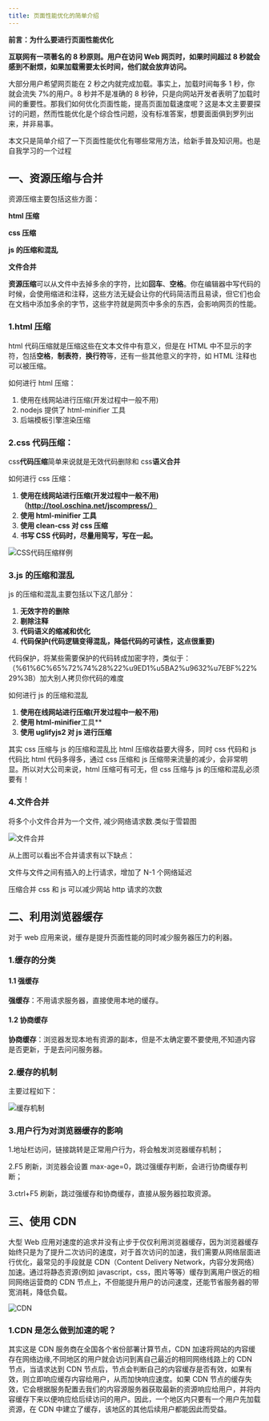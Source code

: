 ```yaml
---
title: 页面性能优化的简单介绍
---
```


**前言：为什么要进行页面性能优化**

**互联网有一项著名的 8 秒原则。用户在访问 Web 网页时，如果时间超过 8 秒就会感到不耐烦，如果加载需要太长时间，他们就会放弃访问。**

大部分用户希望网页能在 2 秒之内就完成加载。事实上，加载时间每多 1 秒，你就会流失 7%的用户。8 秒并不是准确的 8 秒钟，只是向网站开发者表明了加载时间的重要性。那我们如何优化页面性能，提高页面加载速度呢？这是本文主要要探讨的问题，然而性能优化是个综合性问题，没有标准答案，想要面面俱到罗列出来，并非易事。

本文只是简单介绍了一下页面性能优化有哪些常用方法，给新手普及知识用。也是自我学习的一个过程

## 一、资源压缩与合并

资源压缩主要包括这些方面：

**html 压缩**

**css 压缩**

**js 的压缩和混乱**

**文件合并**

**资源压缩**可以从文件中去掉多余的字符，比如**回车**、**空格**。你在编辑器中写代码的时候，会使用缩进和注释，这些方法无疑会让你的代码简洁而且易读，但它们也会在文档中添加多余的字节，这些字符就是网页中多余的东西，会影响网页的性能。

### 1.html 压缩

html 代码压缩就是压缩这些在文本文件中有意义，但是在 HTML 中不显示的字符，包括**空格**，**制表符**，**换行符**等，还有一些其他意义的字符，如 HTML 注释也可以被压缩。

如何进行 html 压缩：

1. 使用在线网站进行压缩(开发过程中一般不用)
2. nodejs 提供了 html-minifier 工具
3. 后端模板引擎渲染压缩

### 2.css 代码压缩：

css**代码压缩**简单来说就是无效代码删除和 css**语义合并**

如何进行 css 压缩：

1. **使用在线网站进行压缩(开发过程中一般不用)（http://tool.oschina.net/jscompress/）**
2. **使用 html-minifier 工具**
3. **使用 clean-css 对 css 压缩**
4. **书写 CSS 代码时，尽量用简写，写在一起。**

![CSS代码压缩样例](./img/css%E4%BB%A3%E7%A0%81%E5%8E%8B%E7%BC%A9%E6%A0%B7%E4%BE%8B.png)

### 3.js 的压缩和混乱

js 的压缩和混乱主要包括以下这几部分：

1. **无效字符的删除**
2. **剔除注释**
3. **代码语义的缩减和优化**
4. **代码保护(代码逻辑变得混乱，降低代码的可读性，这点很重要)**

代码保护，将某些需要保护的代码转成加密字符，类似于：（%61%6C%65%72%74%28%22%u9ED1%u5BA2%u9632%u7EBF%22%29%3B）加大别人拷贝你代码的难度

如何进行 js 的压缩和混乱

1. **使用在线网站进行压缩(开发过程中一般不用)**
2. **使用 html-minifier**工具\*\*
3. **使用 uglifyjs2 对 js 进行压缩**

其实 css 压缩与 js 的压缩和混乱比 html 压缩收益要大得多，同时 css 代码和 js 代码比 html 代码多得多，通过 css 压缩和 js 压缩带来流量的减少，会非常明显。所以对大公司来说，html 压缩可有可无，但 css 压缩与 js 的压缩和混乱必须要有！

### 4.文件合并

将多个小文件合并为一个文件, 减少网络请求数.类似于雪碧图

![文件合并](./img/%E6%96%87%E4%BB%B6%E5%90%88%E5%B9%B6.png)

从上图可以看出不合并请求有以下缺点：

文件与文件之间有插入的上行请求，增加了 N-1 个网络延迟

压缩合并 css 和 js 可以减少网站 http 请求的次数

## 二、利用浏览器缓存

对于 web 应用来说，缓存是提升页面性能的同时减少服务器压力的利器。

### 1.缓存的分类

#### 1.1 强缓存

**强缓存**：不用请求服务器，直接使用本地的缓存。

#### 1.2 协商缓存

**协商缓存**：浏览器发现本地有资源的副本，但是不太确定要不要使用,不知道内容是否更新，于是去问问服务器。

### 2.缓存的机制

主要过程如下：

![缓存机制](./img/%E7%BC%93%E5%AD%98%E6%9C%BA%E5%88%B6.png)



### 3.用户行为对浏览器缓存的影响

1.地址栏访问，链接跳转是正常用户行为，将会触发浏览器缓存机制；

2.F5 刷新，浏览器会设置 max-age=0，跳过强缓存判断，会进行协商缓存判断；

3.ctrl+F5 刷新，跳过强缓存和协商缓存，直接从服务器拉取资源。

## 三、使用 CDN

大型 Web 应用对速度的追求并没有止步于仅仅利用浏览器缓存，因为浏览器缓存始终只是为了提升二次访问的速度，对于首次访问的加速，我们需要从网络层面进行优化，最常见的手段就是 CDN（Content Delivery Network，内容分发网络）加速。通过将静态资源(例如 javascript，css，图片等等）缓存到离用户很近的相同网络运营商的 CDN 节点上，不但能提升用户的访问速度，还能节省服务器的带宽消耗，降低负载。

![CDN](./img/CDN.png)

### 1.CDN 是怎么做到加速的呢？

其实这是 CDN 服务商在全国各个省份部署计算节点，CDN 加速将网站的内容缓存在网络边缘,不同地区的用户就会访问到离自己最近的相同网络线路上的 CDN 节点，当请求达到 CDN 节点后，节点会判断自己的内容缓存是否有效，如果有效，则立即响应缓存内容给用户，从而加快响应速度。如果 CDN 节点的缓存失效，它会根据服务配置去我们的内容源服务器获取最新的资源响应给用户，并将内容缓存下来以便响应给后续访问的用户。因此，一个地区内只要有一个用户先加载资源，在 CDN 中建立了缓存，该地区的其他后续用户都能因此而受益。
